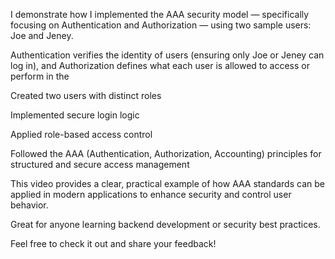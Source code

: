  I demonstrate how I implemented the AAA security model — specifically focusing on Authentication and Authorization — using two sample users: Joe and Jeney.



 Authentication verifies the identity of users (ensuring only Joe or Jeney can log in), and Authorization defines what each user is allowed to access or perform in the 



 Created two users with distinct roles

 Implemented secure login logic

 Applied role-based access control

 Followed the AAA (Authentication, Authorization, Accounting) principles for structured and secure access management



This video provides a clear, practical example of how AAA standards can be applied in modern applications to enhance security and control user behavior.



 Great for anyone learning backend development or security best practices.



Feel free to check it out and share your feedback!
